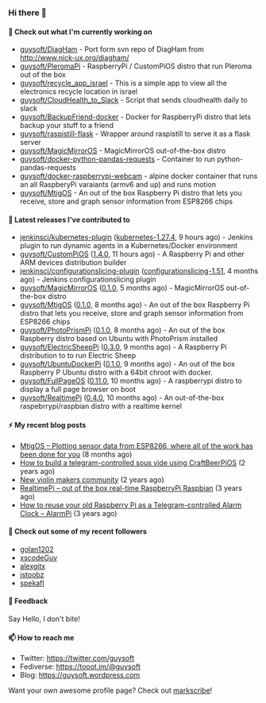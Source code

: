 ### Hi there 👋

#### 🌱 Check out what I'm currently working on

- [guysoft/DiagHam](https://github.com/guysoft/DiagHam) - Port form svn repo of DiagHam from http://www.nick-ux.org/diagham/
- [guysoft/PleromaPi](https://github.com/guysoft/PleromaPi) - RaspberryPi / CustomPiOS distro that run Pleroma out of the box
- [guysoft/recycle_app_israel](https://github.com/guysoft/recycle_app_israel) - This is a simple app to view all the electronics recycle location in israel
- [guysoft/CloudHealth_to_Slack](https://github.com/guysoft/CloudHealth_to_Slack) - Script that sends cloudhealth daily to slack
- [guysoft/BackupFriend-docker](https://github.com/guysoft/BackupFriend-docker) - Docker for RaspberryPi distro that lets backup your stuff to a friend
- [guysoft/raspistill-flask](https://github.com/guysoft/raspistill-flask) - Wrapper around raspistill to serve it as a flask server
- [guysoft/MagicMirrorOS](https://github.com/guysoft/MagicMirrorOS) - MagicMirrorOS out-of-the-box distro
- [guysoft/docker-python-pandas-requests](https://github.com/guysoft/docker-python-pandas-requests) - Container to run python-pandas-requests
- [guysoft/docker-raspberrypi-webcam](https://github.com/guysoft/docker-raspberrypi-webcam) - alpine docker container that runs an all RaspberyPi varaiants (armv6 and up) and runs motion
- [guysoft/MtigOS](https://github.com/guysoft/MtigOS) - An out of the box Raspberry Pi distro that lets you receive, store and graph sensor information from ESP8266 chips

#### 🔭 Latest releases I've contributed to

- [jenkinsci/kubernetes-plugin](https://github.com/jenkinsci/kubernetes-plugin) ([kubernetes-1.27.4](https://github.com/jenkinsci/kubernetes-plugin/releases/tag/kubernetes-1.27.4), 9 hours ago) - Jenkins plugin to run dynamic agents in a Kubernetes/Docker environment
- [guysoft/CustomPiOS](https://github.com/guysoft/CustomPiOS) ([1.4.0](https://github.com/guysoft/CustomPiOS/releases/tag/1.4.0), 11 hours ago) - A Raspberry Pi and other ARM devices distribution builder
- [jenkinsci/configurationslicing-plugin](https://github.com/jenkinsci/configurationslicing-plugin) ([configurationslicing-1.51](https://github.com/jenkinsci/configurationslicing-plugin/releases/tag/configurationslicing-1.51), 4 months ago) - Jenkins configurationslicing plugin
- [guysoft/MagicMirrorOS](https://github.com/guysoft/MagicMirrorOS) ([0.1.0](https://github.com/guysoft/MagicMirrorOS/releases/tag/0.1.0), 5 months ago) - MagicMirrorOS out-of-the-box distro
- [guysoft/MtigOS](https://github.com/guysoft/MtigOS) ([0.1.0](https://github.com/guysoft/MtigOS/releases/tag/0.1.0), 8 months ago) - An out of the box Raspberry Pi distro that lets you receive, store and graph sensor information from ESP8266 chips
- [guysoft/PhotoPrismPi](https://github.com/guysoft/PhotoPrismPi) ([0.1.0](https://github.com/guysoft/PhotoPrismPi/releases/tag/0.1.0), 8 months ago) - An out of the box Raspberry distro based on Ubuntu with PhotoPrism installed
- [guysoft/ElectricSheepPi](https://github.com/guysoft/ElectricSheepPi) ([0.3.0](https://github.com/guysoft/ElectricSheepPi/releases/tag/0.3.0), 9 months ago) - A Raspberry Pi distribution to to run Electric Sheep 
- [guysoft/UbuntuDockerPi](https://github.com/guysoft/UbuntuDockerPi) ([0.1.0](https://github.com/guysoft/UbuntuDockerPi/releases/tag/0.1.0), 9 months ago) - An out of the box Raspberry P Ubuntu distro with a 64bit chroot with docker.
- [guysoft/FullPageOS](https://github.com/guysoft/FullPageOS) ([0.11.0](https://github.com/guysoft/FullPageOS/releases/tag/0.11.0), 10 months ago) - A raspberrypi distro to display a full page browser on boot
- [guysoft/RealtimePi](https://github.com/guysoft/RealtimePi) ([0.4.0](https://github.com/guysoft/RealtimePi/releases/tag/0.4.0), 10 months ago) - An out-of-the-box raspebrrypi/raspbian distro with a realtime kernel

#### ⚡ My recent blog posts

- [MtigOS – Plotting sensor data from ESP8266, where all of the work has been done for you](https://guysoft.wordpress.com/2020/03/02/mtigos/) (8 months ago)
- [How to build a telegram-controlled sous vide using CraftBeerPiOS](https://guysoft.wordpress.com/2018/10/01/how-to-build-a-telegram-controlled-sous-vide-using-craftbeerpios/) (2 years ago)
- [New violin makers community](https://guysoft.wordpress.com/2018/08/27/violinmakers/) (2 years ago)
- [RealtimePi – out of the box real-time RaspberryPi Raspbian](https://guysoft.wordpress.com/2017/10/09/realtimepi/) (3 years ago)
- [How to reuse your old Raspberry Pi as a Telegram-controlled Alarm Clock – AlarmPi](https://guysoft.wordpress.com/2017/08/14/alarmpi/) (3 years ago)

#### 👯 Check out some of my recent followers

- [golan1202](https://github.com/golan1202)
- [xscodeGuy](https://github.com/xscodeGuy)
- [alexgitx](https://github.com/alexgitx)
- [jstoobz](https://github.com/jstoobz)
- [spekafl](https://github.com/spekafl)

#### 💬 Feedback

Say Hello, I don't bite!

#### 📫 How to reach me

- Twitter: https://twitter.com/guysoft
- Fediverse: https://tooot.im/@guysoft
- Blog: https://guysoft.wordpress.com


Want your own awesome profile page? Check out [markscribe](https://github.com/muesli/markscribe)!
